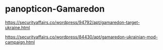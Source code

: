 # panopticon-Gamaredon

https://securityaffairs.co/wordpress/94792/apt/gamaredon-target-ukraine.html

https://securityaffairs.co/wordpress/84430/apt/gamaredon-ukrainian-mod-campaign.html
